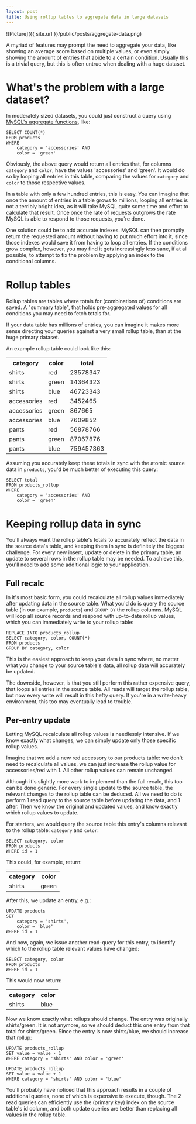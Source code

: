 ```yaml
---
layout: post
title: Using rollup tables to aggregate data in large datasets
---
```


![Picture]({{ site.url }}/public/posts/aggregate-data.png)

A myriad of features may prompt the need to aggregate your data, like showing an average score based on multiple values, or even simply showing the amount of entries that abide to a certain condition. Usually this is a trivial query, but this is often untrue when dealing with a huge dataset.

# What's the problem with a large dataset?

In moderately sized datasets, you could just construct a query using [MySQL's aggregate functions](http://dev.mysql.com/doc/refman/5.7/en/group-by-functions.html), like:

    SELECT COUNT(*)
    FROM products
    WHERE
        category = 'accessories' AND
        color = 'green'

Obviously, the above query would return all entries that, for columns `category` and `color`, have the values 'accessories' and 'green'. It would do so by looping all entries in this table, comparing the values for `category` and `color` to those respective values.

In a table with only a few hundred entries, this is easy. You can imagine that once the amount of entries in a table grows to millions, looping all entries is not a terribly bright idea, as it will take MySQL quite some time and effort to calculate that result. Once once the rate of requests outgrows the rate MySQL is able to respond to those requests, you're done.

One solution could be to add accurate indexes. MySQL can then promptly return the requested amount without having to put much effort into it, since those indexes would save it from having to loop all entries. If the conditions grow complex, however, you may find it gets increasingly less sane, if at all possible, to attempt to fix the problem by applying an index to the conditional columns.

# Rollup tables

Rollup tables are tables where totals for (combinations of) conditions are saved. A "summary table", that holds pre-aggregated values for all conditions you may need to fetch totals for.

If your data table has millions of entries, you can imagine it makes more sense directing your queries against a very small rollup table, than at the huge primary dataset.

An example rollup table could look like this:

<table>
  <tr>
		<th>category</th>
		<th>color</th>
		<th>total</th>
	</tr>
	<tr>
		<td>shirts</td>
		<td>red</td>
		<td>23578347</td>
	</tr>
	<tr>
		<td>shirts</td>
		<td>green</td>
		<td>14364323</td>
	</tr>
	<tr>
		<td>shirts</td>
		<td>blue</td>
		<td>46723343</td>
	</tr>
	<tr>
		<td>accessories</td>
		<td>red</td>
		<td>3452465</td>
	</tr>
	<tr>
		<td>accessories</td>
		<td>green</td>
		<td>867665</td>
	</tr>
	<tr>
		<td>accessories</td>
		<td>blue</td>
		<td>7609852</td>
	</tr>
	<tr>
		<td>pants</td>
		<td>red</td>
		<td>56878766</td>
	</tr>
	<tr>
		<td>pants</td>
		<td>green</td>
		<td>87067876</td>
	</tr>
	<tr>
		<td>pants</td>
		<td>blue</td>
		<td>759457363</td>
	</tr>
</table>

Assuming you accurately keep these totals in sync with the atomic source data in `products`, you'd be much better of executing this query:

    SELECT total
    FROM products_rollup
    WHERE
        category = 'accessories' AND
        color = 'green'

# Keeping rollup data in sync

You'll always want the rollup table's totals to accurately reflect the data in the source data's table, and keeping them in sync is definitely the biggest challenge. For every new insert, update or delete in the primary table, an update to several rows in the rollup table may be needed. To achieve this, you'll need to add some additional logic to your application.

## Full recalc

In it's most basic form, you could recalculate all rollup values immediately after updating data in the source table. What you'd do is query the source table (in our example, `products`) and `GROUP BY` the rollup columns. MySQL will loop all source records and respond with up-to-date rollup values, which you can immediately write to your rollup table:

    REPLACE INTO products_rollup
    SELECT category, color, COUNT(*)
    FROM products
    GROUP BY category, color

This is the easiest approach to keep your data in sync where, no matter what you change to your source table's data, all rollup data will accurately be updated.

The downside, however, is that you still perform this rather expensive query, that loops all entries in the source table. All reads will target the rollup table, but now every write will result in this hefty query. If you're in a write-heavy environment, this too may eventually lead to trouble.

## Per-entry update

Letting MySQL recalculate all rollup values is needlessly intensive. If we know exactly what changes, we can simply update only those specific rollup values.

Imagine that we add a new red accessory to our products table: we don't need to recalculate all values, we can just increase the rollup value for accessories/red with 1. All other rollup values can remain unchanged.

Although it's slightly more work to implement than the full recalc, this too can be done generic. For every single update to the source table, the relevant changes to the rollup table can be deduced. All we need to do is perform 1 read query to the source table before updating the data, and 1 after. Then we know the original and updated values, and know exactly which rollup values to update.

For starters, we would query the source table this entry's columns relevant to the rollup table: `category` and `color`:

    SELECT category, color
    FROM products
    WHERE id = 1

This could, for example, return:

<table>
	<tr>
		<th>category</th>
		<th>color</th>
	</tr>
	<tr>
		<td>shirts</td>
		<td>green</td>
	</tr>
</table>

After this, we update an entry, e.g.:

    UPDATE products
    SET
        category = 'shirts',
        color = 'blue'
    WHERE id = 1

And now, again, we issue another read-query for this entry, to identify which to the rollup table relevant values have changed:

    SELECT category, color
    FROM products
    WHERE id = 1

This would now return:

<table>
	<tr>
		<th>category</th>
		<th>color</th>
	</tr>
	<tr>
		<td>shirts</td>
		<td>blue</td>
	</tr>
</table>

Now we know exactly what rollups should change. The entry was originally shirts/green. It is not anymore, so we should deduct this one entry from that total for shirts/green. Since the entry is now shirts/blue, we should increase that rollup:

    UPDATE products_rollup
    SET value = value - 1
    WHERE category = 'shirts' AND color = 'green'

    UPDATE products_rollup
    SET value = value + 1
    WHERE category = 'shirts' AND color = 'blue'

You'll probably have noticed that this approach results in a couple of additional queries, none of which is expensive to execute, though. The 2 read queries can efficiently use the (primary key) index on the source table's id column, and both update queries are better than replacing all values in the rollup table.